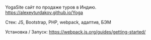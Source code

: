 YogaSite
сайт по продаже туров в Индию. https://alexeyturdakov.github.io/Yoga

Стек: JS, Bootstrap, PHP, webpack, адаптив, БЭМ

Установка / Запуск: https://webpack.js.org/guides/getting-started/
